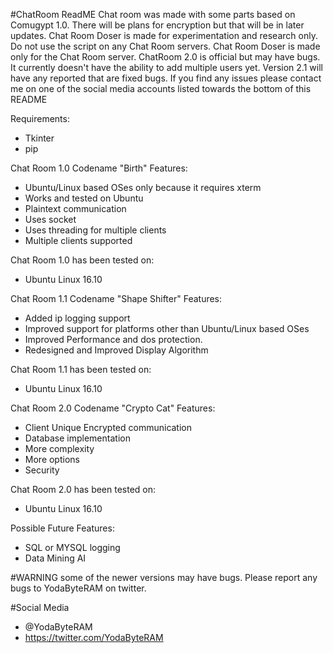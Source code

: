 #ChatRoom ReadME
Chat room was made with some parts based on Comugypt 1.0. There will be plans for encryption but that will be in later updates.
Chat Room Doser is made for experimentation and research only. Do not use the script on any Chat Room servers. Chat Room Doser is made only for the Chat Room server.
ChatRoom 2.0 is official but may have bugs. It currently doesn't have the ability to add multiple users yet. Version 2.1 will have any reported that are fixed bugs.
If you find any issues please contact me on one of the social media accounts listed towards the bottom of this README

Requirements:
- Tkinter
- pip

Chat Room 1.0 Codename "Birth" Features:
- Ubuntu/Linux based OSes only because it requires xterm
- Works and tested on Ubuntu
- Plaintext communication
- Uses
socket
- Uses threading for multiple clients
- Multiple clients supported

Chat Room 1.0 has been tested on:
- Ubuntu Linux 16.10

Chat Room 1.1 Codename "Shape Shifter" Features:
- Added ip logging support
- Improved support for platforms other than Ubuntu/Linux based OSes
- Improved Performance and dos protection.
- Redesigned and Improved Display Algorithm

Chat Room 1.1 has been tested on:
- Ubuntu Linux 16.10

Chat Room 2.0 Codename "Crypto Cat" Features:
- Client Unique Encrypted communication
- Database implementation
- More complexity
- More options
- Security

Chat Room 2.0 has been tested on:
- Ubuntu Linux 16.10

Possible Future Features:
- SQL or MYSQL logging
- Data Mining AI

#WARNING
some of the newer versions may have bugs. Please report any bugs to YodaByteRAM on twitter.

#Social Media
- @YodaByteRAM
- https://twitter.com/YodaByteRAM
